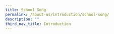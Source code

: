 ```yaml
---
title: School Song
permalink: /about-us/introduction/school-song/
description: ""
third_nav_title: Introduction
---
```


